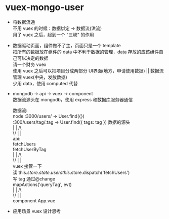# vuex-mongo-user

- 将数据流通  
  不用 vuex 的时候：数据绑定 -> 数据流(洪流)  
  用了 vuex 之后，起到一个 "三峡" 的作用  

- 数据驱动页面，组件做不了主，页面只是一个 template  
  把所有的数据放在组件的 data 中不利于数据的管理，data 存放的应该组件自己可以决定的数据  
  请一个财务 vuex  
  使用 vuex 之后可以把项目分成两部分 UI界面(地方，申请使用数据) || 数据流管理 vuex(中央，发放数据)  
  少用 data，使用 computed 代替  
  
- mongodb -> api -> vuex -> component  
  数据流源头在 mongodb，使用 express 和数据库服务器通信  

  数据流:  
  node :3000/users/ -> User.find({})  
  :300/users/tag/:tag -> User.find({ tags: tag })  数据的源头  
  | |  /\\  
  \\/  | |  
  api:  
    fetchUsers  
    fetchUserByTag  
  | |  /\\  
  \\/  | |  
  vuex 接管一下  
  读  this.$store.state.users  
      this.$store.dispatch('fetchUsers')  
  写  tag 通过@change  
      mapActions('queryTag', evt)  
  | |  /\\  
  \\/  | |  
  component App.vue  


- 应用场景 vuex 设计思考  